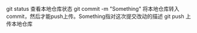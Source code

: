 git status 查看本地仓库状态
git commit -m "Something" 将本地仓库转入commit，然后才能push上传。Something指对这次提交改动的描述
git push 上传本地仓库